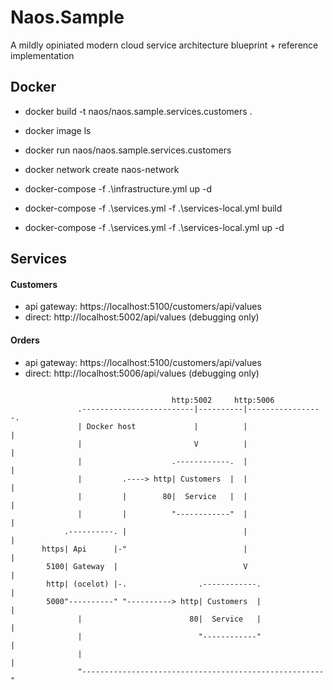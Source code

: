 # Naos.Sample

A mildly opiniated modern cloud service architecture blueprint + reference implementation

## Docker

- docker build -t naos/naos.sample.services.customers .
- docker image ls
- docker run naos/naos.sample.services.customers

- docker network create naos-network
- docker-compose -f .\infrastructure.yml up -d
- docker-compose -f .\services.yml -f .\services-local.yml build
- docker-compose -f .\services.yml -f .\services-local.yml up -d

## Services

#### Customers
- api gateway: https://localhost:5100/customers/api/values
- direct:  http://localhost:5002/api/values (debugging only)

#### Orders
- api gateway: https://localhost:5100/customers/api/values
- direct:  http://localhost:5006/api/values (debugging only)

```

                                    http:5002     http:5006
               .-------------------------|----------|-----------------. 
               | Docker host             |          |                 |
               |                         V          |                 |
               |                    .------------.  |                 |
               |         .----> http| Customers  |  |                 |
               |         |        80|  Service   |  |                 |
               |         |          "------------"  |                 |
            .----------. |                          |                 |
       https| Api      |-"                          |                 |
        5100| Gateway  |                            V                 |
        http| (ocelot) |-.                .------------.              |
        5000"----------" "----------> http| Customers  |              |
               |                        80|  Service   |              |
               |                          "------------"              |
               |                                                      |
               "------------------------------------------------------"

```	